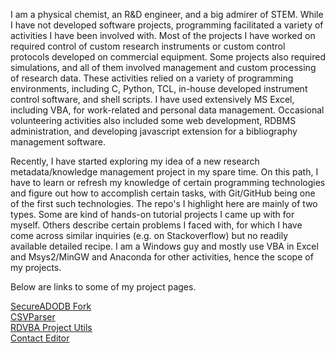 I am a physical chemist, an R&D engineer, and a big admirer of STEM. While I have not developed software projects, programming facilitated a variety of activities I have been involved with. Most of the projects I have worked on required control of custom research instruments or custom control protocols developed on commercial equipment. Some projects also required simulations, and all of them involved management and custom processing of research data. These activities relied on a variety of programming environments, including C, Python, TCL, in-house developed instrument control software, and shell scripts. I have used extensively MS Excel, including VBA, for work-related and personal data management. Occasional volunteering activities also included some web development, RDBMS administration, and developing javascript extension for a bibliography management software.

Recently, I have started exploring my idea of a new research metadata/knowledge management project in my spare time. On this path, I have to learn or refresh my knowledge of certain programming technologies and figure out how to accomplish certain tasks, with Git/GitHub being one of the first such technologies. The repo's I highlight here are mainly of two types. Some are kind of hands-on tutorial projects I came up with for myself. Others describe certain problems I faced with, for which I have come across similar inquiries (e.g. on Stackoverflow) but no readily available detailed recipe. I am a Windows guy and mostly use VBA in Excel and Msys2/MinGW and Anaconda for other activities, hence the scope of my projects.

Below are links to some of my project pages.

[SecureADODB Fork](https://pchemguy.github.io/RDVBA-examples)  
[CSVParser](https://pchemguy.github.io/CSVParser)  
[RDVBA Project Utils](https://pchemguy.github.io/RDVBA-Project-Utils)  
[Contact Editor](https://pchemguy.github.io/ContactEditor)  